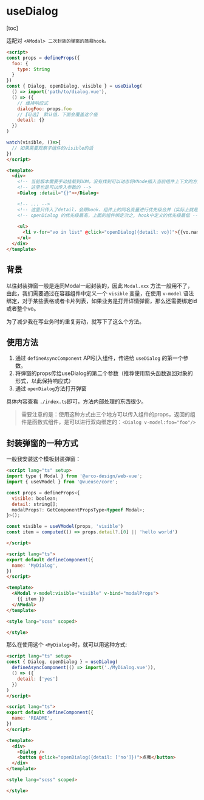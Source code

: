 # useDialog

[toc]


适配对 `<AModal> 二次封装的弹窗的简易hook。`

```html
<script>
const props = defineProps({
  foo: {
    type: String
  }
})
const { Dialog, openDialog, visible } = useDialog( 
  () => import('path/to/dialog.vue'), 
  () => ({
    // 维持响应式
    dialogFoo: props.foo
    //【可选】 默认值，下面会覆盖这个值
    detail: {}
  }) 
)

watch(visible, ()=>{
  // 如果需要观察子组件的visible的话
})
</script>

<template>
  <div>
    <!-- 当前版本需要手动挂载到DOM，没有找到可以动态将VNode插入当前组件上下文的方法 -->
    <!-- 这里也是可以传入参数的 -->
    <Dialog :detail="{}"></Dialog>

    <!-- ... -->
    <!-- 这里只传入了detail，会跟hook、组件上的同名变量进行优先级合并（实际上就是解构模板字符串的顺序而已 -->
    <!-- openDialog 的优先级最高，上面的组件绑定次之, hook中定义的优先级最低 -->
  
    <ul>
      <li v-for="vo in list" @click="openDialog({detail: vo})">{{vo.name}}</li>
    </ul>
  </div>
</template>
```

## 背景

  以往封装弹窗一般是连同Modal一起封装的，因此 `Modal.xxx` 方法一般用不了，由此，我们需要通过在容器组件中定义一个 `visible` 变量，在使用 `v-model` 语法绑定，对于某些表格或者卡片列表，如果业务是打开详情弹窗，那么还需要绑定id或者整个vo。

  为了减少我在写业务时的重复劳动，就写下了这么个方法。

## 使用方法

1. 通过 `defineAsyncComponent` API引入组件，传递给 `useDialog` 的第一个参数。
2. 将弹窗的props传给useDialog的第二个参数（推荐使用箭头函数返回对象的形式，以此保持响应式）
3. 通过 `openDialog`方法打开弹窗

  具体内容查看 `./index.ts`即可，方法内部处理的东西很少。

> 需要注意的是：使用这种方式由三个地方可以传入组件的props，返回的组件是函数式组件，是可以进行双向绑定的：`<Dialog v-model:foo="foo"/>`

## 封装弹窗的一种方式

一般我安装这个模板封装弹窗：

```html
<script lang="ts" setup>
import type { Modal } from '@arco-design/web-vue';
import { useVModel } from '@vueuse/core';

const props = defineProps<{
  visible: boolean;
  detail: string[];
  modalProps?: GetComponentPropsType<typeof Modal>;
}>();

const visible = useVModel(props, 'visible')
const item = computed(() => props.detail?.[0] || 'hello world')

</script>

<script lang="ts">
export default defineComponent({
  name: 'MyDialog',
})
</script>

<template>
  <AModal v-model:visible="visible" v-bind="modalProps">
    {{ item }}
  </AModal>
</template>

<style lang="scss" scoped>

</style>
```

那么在使用这个 `<MyDialog>`时，就可以用这种方式:

```html
<script lang="ts" setup>
const { Dialog, openDialog } = useDialog(
  defineAsyncComponent(() => import('./MyDialog.vue')),
  () => ({
    detail: ['yes']
  })
)
</script>

<script lang="ts">
export default defineComponent({
  name: 'README',
})
</script>

<template>
  <div>
    <Dialog />
    <button @click="openDialog({detail: ['no']})">点我</button>
  </div>
</template>

<style lang="scss" scoped>

</style>

```
